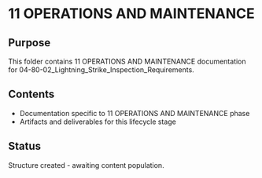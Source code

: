 # 11 OPERATIONS AND MAINTENANCE

## Purpose
This folder contains 11 OPERATIONS AND MAINTENANCE documentation for 04-80-02_Lightning_Strike_Inspection_Requirements.

## Contents
- Documentation specific to 11 OPERATIONS AND MAINTENANCE phase
- Artifacts and deliverables for this lifecycle stage

## Status
Structure created - awaiting content population.
